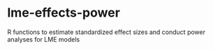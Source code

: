 # lme-effects-power
R functions to estimate standardized effect sizes and conduct power analyses for LME models
